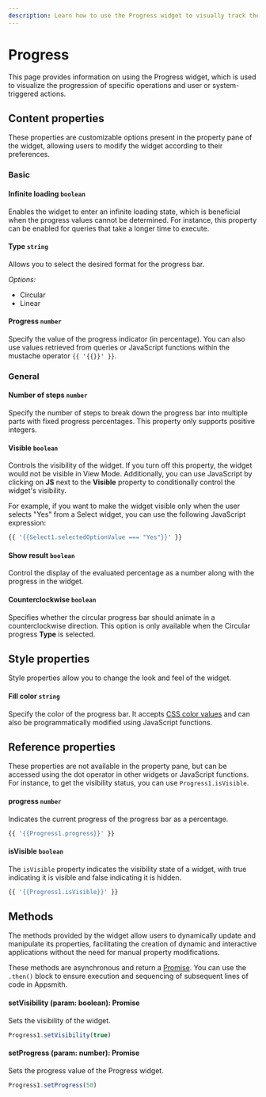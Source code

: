 ```yaml
---
description: Learn how to use the Progress widget to visually track the progress of tasks or processes in your application.
---
```

# Progress

This page provides information on using the Progress widget, which is used to visualize the progression of specific operations and user or system-triggered actions.



<VideoEmbed host="youtube" videoId="Yg1Pfy7uc1s" title="How to use Progress Widget" caption="How to use Progress Widget"/>

## Content properties


These properties are customizable options present in the property pane of the widget, allowing users to modify the widget according to their preferences.


### Basic

#### Infinite loading `boolean`

 

Enables the widget to enter an infinite loading state, which is beneficial when the progress values cannot be determined. For instance, this property can be enabled for queries that take a longer time to execute.



#### Type `string`

 

Allows you to select the desired format for the progress bar.

*Options:*
* Circular
* Linear




#### Progress `number`

 

Specify the value of the progress indicator (in percentage). You can also use values retrieved from queries or JavaScript functions within the mustache operator `{{ '{{}}' }}`.




### General

#### Number of steps `number`

 

Specify the number of steps to break down the progress bar into multiple parts with fixed progress percentages. This property only supports positive integers.




#### Visible `boolean`

 

Controls the visibility of the widget. If you turn off this property, the widget would not be visible in View Mode. Additionally, you can use JavaScript by clicking on **JS** next to the **Visible** property to conditionally control the widget's visibility.

For example, if you want to make the widget visible only when the user selects "Yes" from a Select widget, you can use the following JavaScript expression: 
```js
{{ '{{Select1.selectedOptionValue === "Yes"}}' }}
```



#### Show result `boolean`

 

Control the display of the evaluated percentage as a number along with the progress in the widget.




#### Counterclockwise  `boolean`

 

Specifies whether the circular progress bar should animate in a counterclockwise direction. This option is only available when the Circular progress **Type** is selected.




## Style properties
Style properties allow you to change the look and feel of the widget.

#### Fill color `string`

 

Specify the color of the progress bar. It accepts [CSS color values](https://developer.mozilla.org/en-US/docs/Web/CSS/color) and can also be programmatically modified using JavaScript functions.




## Reference properties

These properties are not available in the property pane, but can be accessed using the dot operator in other widgets or JavaScript functions. For instance, to get the visibility status, you can use `Progress1.isVisible`.

#### progress `number`

 

Indicates the current progress of the progress bar as a percentage.



```js
{{ '{{Progress1.progress}}' }}
```




#### isVisible `boolean`
 

The `isVisible` property indicates the visibility state of a widget, with true indicating it is visible and false indicating it is hidden.



```js
{{ '{{Progress1.isVisible}}' }}
```




## Methods

The methods provided by the widget allow users to dynamically update and manipulate its properties, facilitating the creation of dynamic and interactive applications without the need for manual property modifications. 

These methods are asynchronous and return a [Promise](/writing-code-in-studio/using-js-promises.md). You can use the `.then()` block to ensure execution and sequencing of subsequent lines of code in Appsmith.



#### setVisibility (param: boolean): Promise

 

Sets the visibility of the widget.



```js
Progress1.setVisibility(true)
```




#### setProgress (param: number): Promise

 

Sets the progress value of the Progress widget.



```js
Progress1.setProgress(50)
```

